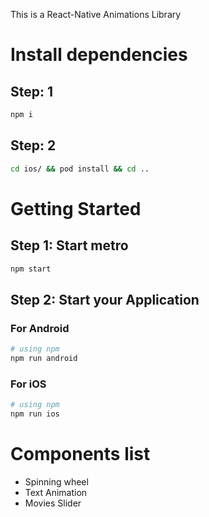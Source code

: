 This is a React-Native Animations Library

# Install dependencies

## Step: 1

```bash
npm i
```

## Step: 2

```bash
cd ios/ && pod install && cd ..
```

# Getting Started

## Step 1: Start metro

```bash
npm start
```

## Step 2: Start your Application

### For Android

```bash
# using npm
npm run android
```

### For iOS

```bash
# using npm
npm run ios
```

# Components list

- Spinning wheel
- Text Animation
- Movies Slider

